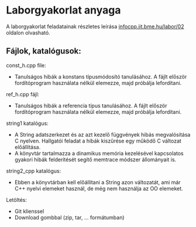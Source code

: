 ﻿Laborgyakorlat anyaga
=====================

A laborgyakorlat feladatainak részletes leírása [infocpp.iit.bme.hu/labor/02](http://infocpp.iit.bme.hu/labor/02) oldalon olvasható.

Fájlok, katalógusok:
--------
const_h.cpp file:

 - Tanulságos hibák a konstans típusmódosító tanulásához.
   A fájlt először fordítóprogram használata nélkül elemezze, majd próbálja lefordítani. 

ref_h.cpp fájl:

 - Tanulságos hibák a referencia típus tanulásához. 
   A fájlt először fordítóprogram használata nélkül elemezze, majd próbálja lefordítani. 

string1 katalógus:

 - A String adatszerkezet és az azt kezelő függvények
   hibás megvalósítása C nyelven. 
   Hallgatói feladat a hibák kiszűrése egy működő C változat előállítása.
 - A könyvtár tartalmazza a dinamikus memória kezelésével kapcsolatos gyakori hibák 
   felderítését segítő memtrace módszer állományait is. 

string2_cpp katalógus:

 - Ebben a könyvtárban kell előállítani a String azon változatát, ami már C++ nyelvi 
   elemeket használ, de még nem használja az OO elemeket.

Letöltés:

  - Git klienssel
  - Download gombbal (zip, tar, ... formátumban)   
